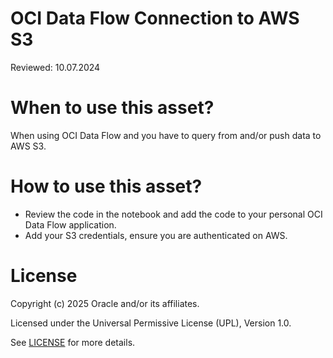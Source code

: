 # OCI Data Flow Connection to AWS S3

Reviewed: 10.07.2024

# When to use this asset?

When using OCI Data Flow and you have to query from and/or push data to AWS S3.

# How to use this asset?

- Review the code in the notebook and add the code to your personal OCI Data Flow application.
- Add your S3 credentials, ensure you are authenticated on AWS.

# License

Copyright (c) 2025 Oracle and/or its affiliates.

Licensed under the Universal Permissive License (UPL), Version 1.0.

See [LICENSE](https://github.com/oracle-devrel/technology-engineering/blob/main/LICENSE) for more details.

